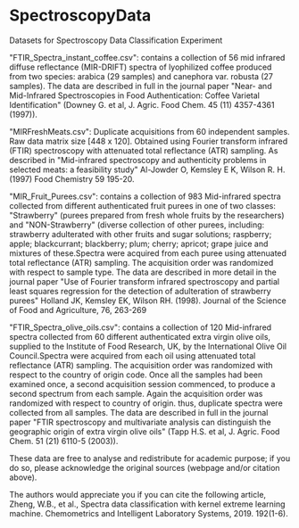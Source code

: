 # SpectroscopyData
 Datasets for Spectroscopy Data Classification Experiment

"FTIR_Spectra_instant_coffee.csv":
contains a collection of 56 mid infrared diffuse reflectance (MIR-DRIFT) spectra of lyophilized coffee produced from two species: arabica (29 samples) and canephora var. robusta (27 samples).
The data are described in full in the journal paper "Near- and Mid-Infrared Spectroscopies in Food Authentication: Coffee Varietal Identification" (Downey G. et al, J. Agric. Food Chem. 45 (11) 4357-4361 (1997)).

"MIRFreshMeats.csv":
Duplicate acquisitions from 60 independent samples. Raw data matrix size [448 x 120]. Obtained using Fourier transform infrared (FTIR) spectroscopy with attenuated total reflectance (ATR) sampling. As described in "Mid-infrared spectroscopy and authenticity problems in selected meats: a feasibility study" Al-Jowder O, Kemsley E K, Wilson R. H.(1997) Food Chemistry 59 195-20.

"MIR_Fruit_Purees.csv":
contains a collection of 983 Mid-infrared spectra collected from different authenticated fruit purees in one of two classes: "Strawberry" (purees prepared from fresh whole fruits by the researchers) and "NON-Strawberry" (diverse collection of other purees, including: strawberry adulterated with other fruits and sugar solutions; raspberry; apple; blackcurrant; blackberry; plum; cherry; apricot; grape juice and mixtures of these.Spectra were acquired from each puree using attenuated total reflectance (ATR) sampling.  The acquisition order was randomized with respect to sample type. 
The data are described in more detail in the journal paper "Use of Fourier transform infrared spectroscopy and partial least squares regression for the detection of adulteration of strawberry purees" Holland JK, Kemsley EK, Wilson RH. (1998). Journal of the Science of Food and Agriculture, 76, 263-269

"FTIR_Spectra_olive_oils.csv":
contains a collection of 120 Mid-infrared spectra collected from 60 different authenticated extra virgin olive oils, supplied to the Institute of Food Research, UK, by the International Olive Oil Council.Spectra were acquired from each oil using attenuated total reflectance (ATR) sampling.  The acquisition order was randomized with respect to the country of origin code. Once all the samples had been examined once, a second acquisition session commenced, to produce a second spectrum from each sample.  Again the acquisition order was randomized with respect to country of origin.  thus, duplicate spectra were collected from all samples. 
The data are described in full in the journal paper "FTIR spectroscopy and multivariate analysis can distinguish the geographic origin of extra virgin olive oils" (Tapp H.S. et al, J. Agric. Food Chem. 51 (21) 6110-5 (2003)).

These data are free to analyse and redistribute for academic purpose; if you do so, please acknowledge the original sources (webpage and/or citation above).

The authors would appreciate you if you can cite the following article,
Zheng, W.B., et al., Spectra data classification with kernel extreme learning machine. Chemometrics and Intelligent Laboratory Systems, 2019. 192(1-6).
